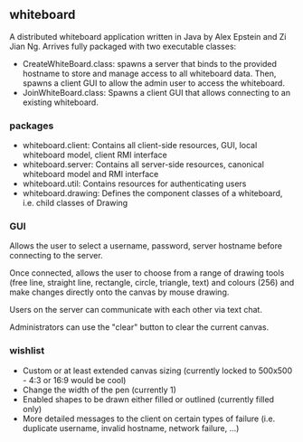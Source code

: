 ## whiteboard

A distributed whiteboard application written in Java by Alex Epstein and Zi Jian Ng. Arrives fully packaged with two executable classes:

- CreateWhiteBoard.class: spawns a server that binds to the provided hostname to store and manage access to all whiteboard data. Then, spawns a 
client GUI to allow the admin user to access the whiteboard.
- JoinWhiteBoard.class: Spawns a client GUI that allows connecting to an existing whiteboard.

### packages
- whiteboard.client: Contains all client-side resources, GUI, local whiteboard model, client RMI interface
- whiteboard.server: Contains all server-side resources, canonical whiteboard model and RMI interface
- whiteboard.util: Contains resources for authenticating users
- whiteboard.drawing: Defines the component classes of a whiteboard, i.e. child classes of Drawing

### GUI
Allows the user to select a username, password, server hostname before connecting to the server.

Once connected, allows the user to choose from a range of drawing tools 
(free line, straight line, rectangle, circle, triangle, text) and colours (256) and make changes directly 
onto the canvas by mouse drawing.

Users on the server can communicate with each other via text chat. 

Administrators can use the "clear" button to clear the current canvas. 

### wishlist

- Custom or at least extended canvas sizing (currently locked to 500x500 - 4:3 or 16:9 would be cool)
- Change the width of the pen (currently 1)
- Enabled shapes to be drawn either filled or outlined (currently filled only)
- More detailed messages to the client on certain types of failure (i.e. duplicate username, invalid hostname, network failure, ...)


